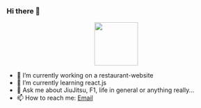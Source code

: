 ### Hi there 👋

<div id="header" align="center">
  <img src="https://media.giphy.com/media/ZEUODEtQiUZWGg6IHR/giphy.gif" width="100"/>
</div>

- 🔭 I’m currently working on a restaurant-website
- 🌱 I’m currently learning react.js
- 💬 Ask me about JiuJitsu, F1, life in general or anything really...
- 📫 How to reach me: <a href="mailto:anantb77@gmail.com">Email</a>
<!--- ⚡ Fun fact: ...-->
<!--- 👯 I’m looking to collaborate on ... -->
